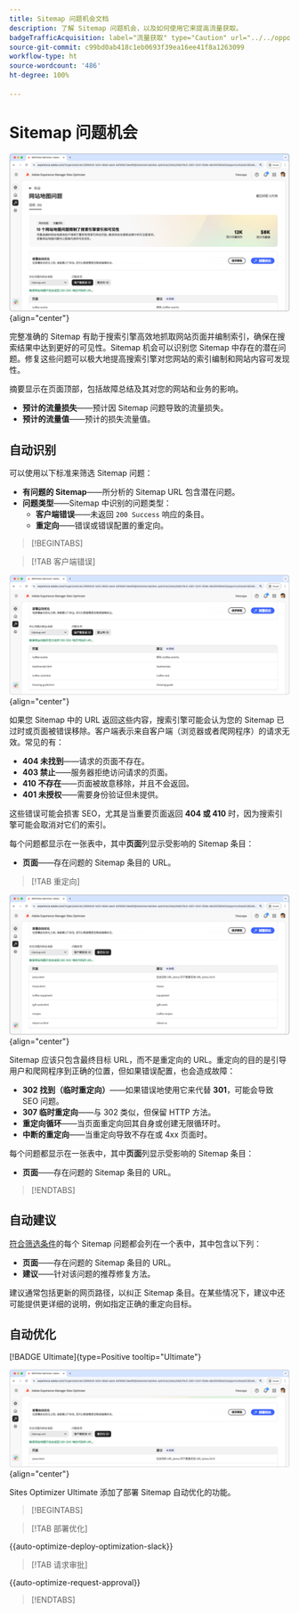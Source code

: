 ```yaml
---
title: Sitemap 问题机会文档
description: 了解 Sitemap 问题机会，以及如何使用它来提高流量获取。
badgeTrafficAcquisition: label="流量获取" type="Caution" url="../../opportunity-types/traffic-acquisition.md" tooltip="流量获取"
source-git-commit: c99bd0ab418c1eb0693f39ea16ee41f8a1263099
workflow-type: ht
source-wordcount: '486'
ht-degree: 100%

---
```



# Sitemap 问题机会

![Sitemap 问题机会](./assets/sitemap-issues/hero.png){align="center"}

完整准确的 Sitemap 有助于搜索引擎高效地抓取网站页面并编制索引，确保在搜索结果中达到更好的可见性。Sitemap 机会可以识别您 Sitemap 中存在的潜在问题。修复这些问题可以极大地提高搜索引擎对您网站的索引编制和网站内容可发现性。

摘要显示在页面顶部，包括故障总结及其对您的网站和业务的影响。

* **预计的流量损失**——预计因 Sitemap 问题导致的流量损失。
* **预计的流量值**——预计的损失流量值。

## 自动识别

可以使用以下标准来筛选 Sitemap 问题：

* **有问题的 Sitemap**——所分析的 Sitemap URL 包含潜在问题。
* **问题类型**——Sitemap 中识别的问题类型：
   * **客户端错误**——未返回 `200 Success` 响应的条目。
   * **重定向**——错误或错误配置的重定向。

>[!BEGINTABS]

>[!TAB 客户端错误]

![自动识别 Sitemap 客户端错误](./assets/sitemap-issues/auto-identify-client-errors.png){align="center"}

如果您 Sitemap 中的 URL 返回这些内容，搜索引擎可能会认为您的 Sitemap 已过时或页面被错误移除。客户端表示来自客户端（浏览器或者爬网程序）的请求无效。常见的有：

* **404 未找到**——请求的页面不存在。
* **403 禁止**——服务器拒绝访问请求的页面。
* **410 不存在**——页面被故意移除，并且不会返回。
* **401 未授权**——需要身份验证但未提供。

这些错误可能会损害 SEO，尤其是当重要页面返回 **404 或 410** 时，因为搜索引擎可能会取消对它们的索引。

每个问题都显示在一张表中，其中&#x200B;**页面**&#x200B;列显示受影响的 Sitemap 条目：

* **页面**——存在问题的 Sitemap 条目的 URL。

>[!TAB 重定向]

![自动识别 Sitemap 客户端错误](./assets/sitemap-issues/auto-identify-redirects.png){align="center"}

Sitemap 应该只包含最终目标 URL，而不是重定向的 URL。重定向的目的是引导用户和爬网程序到正确的位置，但如果错误配置，也会造成故障：

* **302 找到（临时重定向）**——如果错误地使用它来代替 **301**，可能会导致 SEO 问题。
* **307 临时重定向**——与 302 类似，但保留 HTTP 方法。
* **重定向循环**——当页面重定向回其自身或创建无限循环时。
* **中断的重定向**——当重定向导致不存在或 4xx 页面时。

每个问题都显示在一张表中，其中&#x200B;**页面**&#x200B;列显示受影响的 Sitemap 条目：

* **页面**——存在问题的 Sitemap 条目的 URL。

>[!ENDTABS]

## 自动建议

[符合筛选条件](#auto-identify)的每个 Sitemap 问题都会列在一个表中，其中包含以下列：

* **页面**——存在问题的 Sitemap 条目的 URL。
* **建议**——针对该问题的推荐修复方法。

建议通常包括更新的网页路径，以纠正 Sitemap 条目。在某些情况下，建议中还可能提供更详细的说明，例如指定正确的重定向目标。

## 自动优化

[!BADGE Ultimate]{type=Positive tooltip="Ultimate"}

![自动优化 Sitemap 问题](./assets/sitemap-issues/auto-optimize.png){align="center"}

Sites Optimizer Ultimate 添加了部署 Sitemap 自动优化的功能。

>[!BEGINTABS]

>[!TAB 部署优化]

{{auto-optimize-deploy-optimization-slack}}

>[!TAB 请求审批]

{{auto-optimize-request-approval}}

>[!ENDTABS]
